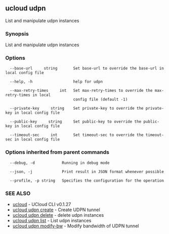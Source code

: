 

## ucloud udpn

List and manipulate udpn instances

### Synopsis

List and manipulate udpn instances

### Options

```
  --base-url     string       Set base-url to override the base-url in local config file 

  --help, -h                  help for udpn 

  --max-retry-times     int   Set max-retry-times to override the max-retry-times in local
                              config file (default -1) 

  --private-key     string    Set private-key to override the private-key in local config file 

  --public-key     string     Set public-key to override the public-key in local config file 

  --timeout-sec     int       Set timeout-sec to override the timeout-sec in local config file 

```

### Options inherited from parent commands

```
  --debug, -d            Running in debug mode 

  --json, -j             Print result in JSON format whenever possible 

  --profile, -p string   Specifies the configuration for the operation 

```

### SEE ALSO

* [ucloud](developer/cli/cmd/ucloud)	 - UCloud CLI v0.1.27
* [ucloud udpn create](developer/cli/cmd/ucloud/udpn/create)	 - Create UDPN tunnel
* [ucloud udpn delete](developer/cli/cmd/ucloud/udpn/delete)	 - delete udpn instances
* [ucloud udpn list](developer/cli/cmd/ucloud/udpn/list)	 - List udpn instances
* [ucloud udpn modify-bw](developer/cli/cmd/ucloud/udpn/modify-bw)	 - Modify bandwidth of UDPN tunnel


